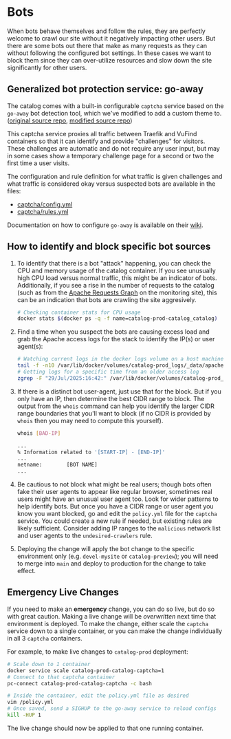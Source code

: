 # Bots

When bots behave themselves and follow the rules, they are perfectly welcome to
crawl our site without it negatively impacting other users. But there are some
bots out there that make as many requests as they can without following the
configured bot settings. In these cases we want to block them since they can
over-utilize resources and slow down the site significantly for other users.

## Generalized bot protection service: go-away

The catalog comes with a built-in configurable `captcha` service based on the
`go-away` bot detection tool, which we've modified to add a custom theme to.
([original source repo](https://git.gammaspectra.live/git/go-away),
[modified source repo](https://gitlab.msu.edu/msu-libraries/public/go-away))

This captcha service proxies all traffic between Traefik and VuFind containers
so that it can identify and provide "challenges" for visitors. These challenges
are automatic and do not require any user input, but may in some cases show a
temporary challenge page for a second or two the first time a user visits.

The configuration and rule definition for what traffic is given challenges and
what traffic is considered okay versus suspected bots are available in the files:

* [captcha/config.yml](https://github.com/MSU-Libraries/catalog/blob/main/captcha/config.yml)
* [captcha/rules.yml](https://github.com/MSU-Libraries/catalog/blob/main/captcha/policy.yml)

Documentation on how to configure `go-away` is available on their [wiki](https://git.gammaspectra.live/git/go-away/wiki/?action=_pages).

## How to identify and block specific bot sources

<!-- markdownlint-disable MD031 MD013 -->
1. To identify that there is a bot "attack" happening, you can check the CPU
   and memory usage of the catalog container. If you see unusually high CPU load
   versus normal traffic, this might be an indicator of bots. Additionally,
   if you see a rise in the number of requests to the catalog (such as from the 
   [Apache Requests Graph](https://catalog.lib.msu.edu/monitoring/graphs/apache_requests/day)
   on the monitoring site), this can be an indication that bots are crawling
   the site aggresively.
   ```bash
   # Checking container stats for CPU usage
   docker stats $(docker ps -q -f name=catalog-prod-catalog_catalog)
   ```

2. Find a time when you suspect the bots are causing excess load and grab the
   Apache access logs for the stack to identify the IP(s) or user agent(s):
   ```bash
   # Watching current logs in the docker logs volume on a host machine
   tail -f -n10 /var/lib/docker/volumes/catalog-prod_logs/_data/apache/access.log
   # Getting logs for a specific time from an older access log
   zgrep -F "29/Jul/2025:16:42:" /var/lib/docker/volumes/catalog-prod_logs/_data/apache/access.log.2.gz
   ```

3. If there is a distinct bot user-agent, just use that for the block. But
   if you only have an IP, then determine the best CIDR range to block.
   The output from the `whois` command can help you identify the larger CIDR range
   boundaries that you'll want to block (if no CIDR is provided by `whois` then
   you may need to compute this yourself).
   ```bash
   whois [BAD-IP]
   
   ...
   % Information related to '[START-IP] - [END-IP]'
   ...
   netname:        [BOT NAME]
   ...
   ```

4. Be cautious to not block what might be real users; though bots often fake their
   user agents to appear like regular browser, sometimes real users might have
   an unusual user agent too. Look for wider patterns to help identify bots.
   But once you have a CIDR range or user agent you know you want blocked, go
   and edit the `policy.yml` file for the `captcha` service. You could create
   a new rule if needed, but existing rules are likely sufficient. Consider adding
   IP ranges to the `malicious` network list and user agents to the
   `undesired-crawlers` rule.

5. Deploying the change will apply the bot change to the specific environment
   only (e.g.  `devel-mysite` or `catalog-preview`); you will need to merge into
   `main` and deploy to production for the change to take effect.

## Emergency Live Changes

If you need to make an __emergency__ change, you can do so live, but do so
with great caution. Making a live change will be _overwritten_ next time that
environment is deployed. To make the change, either scale the `captcha` service
down to a single container, or you can make the change individually in all 3
`captcha` containers.

For example, to make live changes to `catalog-prod` deployment:

```bash
# Scale down to 1 container
docker service scale catalog-prod-catalog-captcha=1
# Connect to that captcha container
pc-connect catalog-prod-catalog-captcha -c bash

# Inside the container, edit the policy.yml file as desired
vim /policy.yml
# Once saved, send a SIGHUP to the go-away service to reload configs
kill -HUP 1
```

The live change should now be applied to that one running container.

<!-- markdownlint-enable MD031 MD013-->
